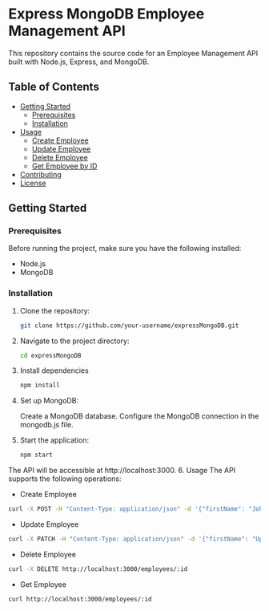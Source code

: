 # Express MongoDB Employee Management API

This repository contains the source code for an Employee Management API built with Node.js, Express, and MongoDB.

## Table of Contents

- [Getting Started](#getting-started)
  - [Prerequisites](#prerequisites)
  - [Installation](#installation)
- [Usage](#usage)
  - [Create Employee](#create-employee)
  - [Update Employee](#update-employee)
  - [Delete Employee](#delete-employee)
  - [Get Employee by ID](#get-employee-by-id)
- [Contributing](#contributing)
- [License](#license)

## Getting Started

### Prerequisites

Before running the project, make sure you have the following installed:

- Node.js
- MongoDB

### Installation

1. Clone the repository:

   ```bash
   git clone https://github.com/your-username/expressMongoDB.git
2. Navigate to the project directory:
    ```bash
   cd expressMongoDB
3. Install dependencies
     ```bash
   npm install
4. Set up MongoDB:

    Create a MongoDB database.
    Configure the MongoDB connection in the mongodb.js file.
5. Start the application:
    ```bash
    npm start
The API will be accessible at http://localhost:3000.
6. Usage
The API supports the following operations:
- Create Employee
```bash
curl -X POST -H "Content-Type: application/json" -d '{"firstName": "John", "lastName": "Doe", "email": "john.doe@example.com", "phoneNumber": "1234567890", "role": "Developer"}' http://localhost:3000/employees
```
- Update Employee
```bash
curl -X PATCH -H "Content-Type: application/json" -d '{"firstName": "Updated", "lastName": "Employee"}' http://localhost:3000/employees/:id
```
- Delete Employee
```bash
curl -X DELETE http://localhost:3000/employees/:id
```
- Get Employee
```bash
curl http://localhost:3000/employees/:id
```
